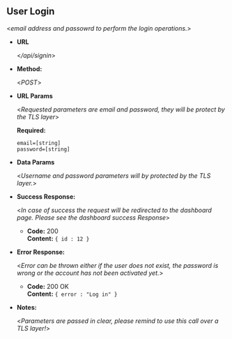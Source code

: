 **User Login**
----
  <_email address and passowrd to perform the login operations._>

* **URL**

  <_/api/signin_>

* **Method:**

  <_POST_>


*  **URL Params**

   <_Requested parameters are email and password, they will be protect by the TLS layer_>

   **Required:**

   `email=[string]`  <br />
   `password=[string]`

* **Data Params**

  <_Username and password parameters will by protected by the TLS layer._>

* **Success Response:**

  <_In case of success the request will be redirected to the dashboard page. Please see the dashboard success Response_>

  * **Code:** 200 <br />
    **Content:** `{ id : 12 }`

* **Error Response:**

  <_Error can be thrown either if the user does not exist, the password is wrong or the account has not been activated yet._>

  * **Code:** 200 OK <br />
    **Content:** `{ error : "Log in" }`

* **Notes:**

  <_Parameters are passed in clear, please remind to use this call over a TLS layer!_>
